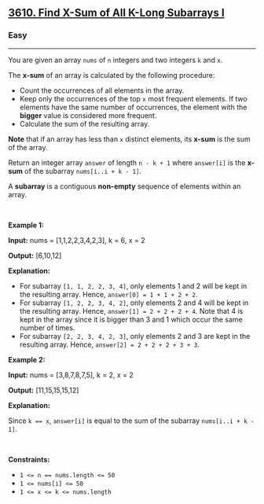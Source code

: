 <h2><a href="https://leetcode.com/problems/find-x-sum-of-all-k-long-subarrays-i">3610. Find X-Sum of All K-Long Subarrays I</a></h2><h3>Easy</h3><hr><p>You are given an array <code>nums</code> of <code>n</code> integers and two integers <code>k</code> and <code>x</code>.</p>

<p>The <strong>x-sum</strong> of an array is calculated by the following procedure:</p>

<ul>
	<li>Count the occurrences of all elements in the array.</li>
	<li>Keep only the occurrences of the top <code>x</code> most frequent elements. If two elements have the same number of occurrences, the element with the <strong>bigger</strong> value is considered more frequent.</li>
	<li>Calculate the sum of the resulting array.</li>
</ul>

<p><strong>Note</strong> that if an array has less than <code>x</code> distinct elements, its <strong>x-sum</strong> is the sum of the array.</p>

<p>Return an integer array <code>answer</code> of length <code>n - k + 1</code> where <code>answer[i]</code> is the <strong>x-sum</strong> of the <span data-keyword="subarray-nonempty">subarray</span> <code>nums[i..i + k - 1]</code>.</p>

<p>A <strong>subarray</strong> is a contiguous <b>non-empty</b> sequence of elements within an array.</p>

<p>&nbsp;</p>
<p><strong class="example">Example 1:</strong></p>

<div class="example-block">
<p><strong>Input:</strong> <span class="example-io">nums = [1,1,2,2,3,4,2,3], k = 6, x = 2</span></p>

<p><strong>Output:</strong> <span class="example-io">[6,10,12]</span></p>

<p><strong>Explanation:</strong></p>

<ul>
	<li>For subarray <code>[1, 1, 2, 2, 3, 4]</code>, only elements 1 and 2 will be kept in the resulting array. Hence, <code>answer[0] = 1 + 1 + 2 + 2</code>.</li>
	<li>For subarray <code>[1, 2, 2, 3, 4, 2]</code>, only elements 2 and 4 will be kept in the resulting array. Hence, <code>answer[1] = 2 + 2 + 2 + 4</code>. Note that 4 is kept in the array since it is bigger than 3 and 1 which occur the same number of times.</li>
	<li>For subarray <code>[2, 2, 3, 4, 2, 3]</code>, only elements 2 and 3 are kept in the resulting array. Hence, <code>answer[2] = 2 + 2 + 2 + 3 + 3</code>.</li>
</ul>
</div>

<p><strong class="example">Example 2:</strong></p>

<div class="example-block">
<p><strong>Input:</strong> <span class="example-io">nums = [3,8,7,8,7,5], k = 2, x = 2</span></p>

<p><strong>Output:</strong> <span class="example-io">[11,15,15,15,12]</span></p>

<p><strong>Explanation:</strong></p>

<p>Since <code>k == x</code>, <code>answer[i]</code> is equal to the sum of the subarray <code>nums[i..i + k - 1]</code>.</p>
</div>

<p>&nbsp;</p>
<p><strong>Constraints:</strong></p>

<ul>
	<li><code>1 &lt;= n == nums.length &lt;= 50</code></li>
	<li><code>1 &lt;= nums[i] &lt;= 50</code></li>
	<li><code>1 &lt;= x &lt;= k &lt;= nums.length</code></li>
</ul>
